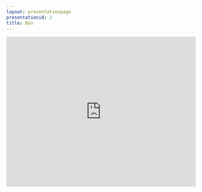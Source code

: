 ```yaml
---
layout: presentationpage
presentationid: 2
title: Boo
---
```


<iframe src="https://onedrive.live.com/embed?cid=5B3CC730DF51805E&resid=5B3CC730DF51805E%2162423&authkey=AE9_WJA8W1V3YfM&em=2" width="100%" height="400px" frameborder="0" scrolling="no"></iframe>
